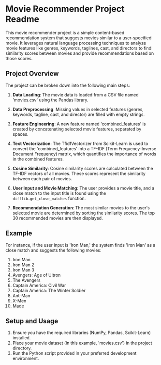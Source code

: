 # Movie Recommender Project Readme

This movie recommender project is a simple content-based recommendation system that suggests movies similar to a user-specified movie. It leverages natural language processing techniques to analyze movie features like genres, keywords, taglines, cast, and directors to find similarity scores between movies and provide recommendations based on those scores.

## Project Overview

The project can be broken down into the following main steps:

1. **Data Loading**: The movie data is loaded from a CSV file named 'movies.csv' using the Pandas library.

2. **Data Preprocessing**: Missing values in selected features (genres, keywords, tagline, cast, and director) are filled with empty strings.

3. **Feature Engineering**: A new feature named 'combined_features' is created by concatenating selected movie features, separated by spaces.

4. **Text Vectorization**: The TfidfVectorizer from Scikit-Learn is used to convert the 'combined_features' into a TF-IDF (Term Frequency-Inverse Document Frequency) matrix, which quantifies the importance of words in the combined features.

5. **Cosine Similarity**: Cosine similarity scores are calculated between the TF-IDF vectors of all movies. These scores represent the similarity between each pair of movies.

6. **User Input and Movie Matching**: The user provides a movie title, and a close match to the input title is found using the `difflib.get_close_matches` function.

7. **Recommendation Generation**: The most similar movies to the user's selected movie are determined by sorting the similarity scores. The top 30 recommended movies are then displayed.

## Example

For instance, if the user input is 'Iron Man,' the system finds 'Iron Man' as a close match and suggests the following movies:

1. Iron Man
2. Iron Man 2
3. Iron Man 3
4. Avengers: Age of Ultron
5. The Avengers
6. Captain America: Civil War
7. Captain America: The Winter Soldier
8. Ant-Man
9. X-Men
10. Made

## Setup and Usage

1. Ensure you have the required libraries (NumPy, Pandas, Scikit-Learn) installed.
2. Place your movie dataset (in this example, 'movies.csv') in the project directory.
3. Run the Python script provided in your preferred development environment.
